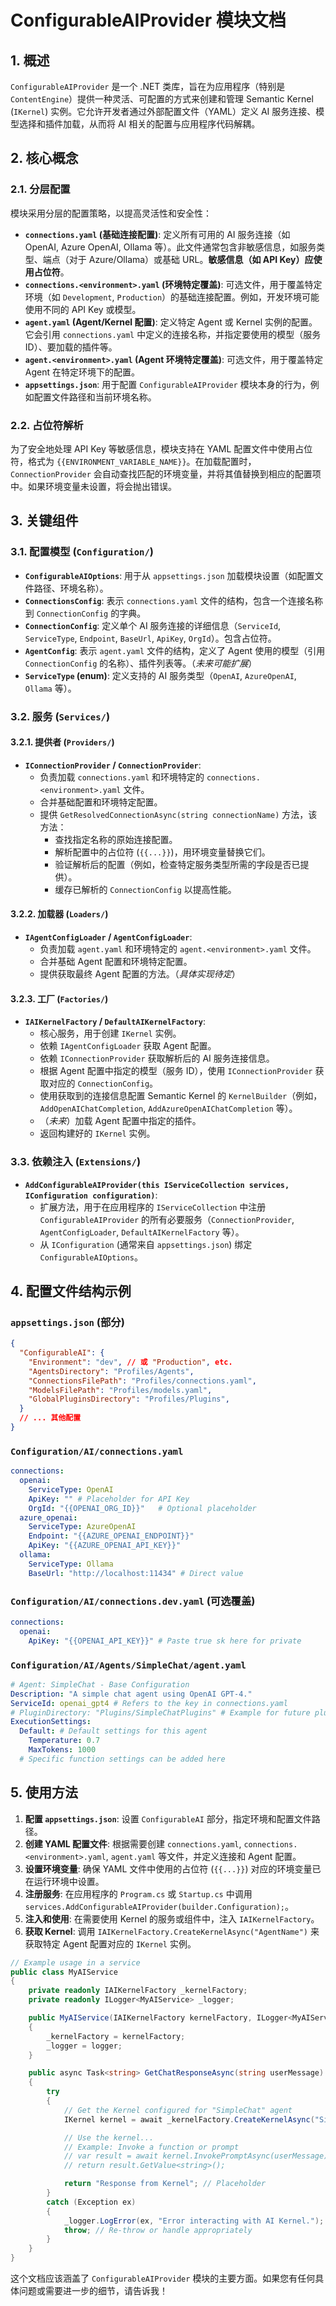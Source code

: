 # ConfigurableAIProvider 模块文档

## 1. 概述

`ConfigurableAIProvider` 是一个 .NET 类库，旨在为应用程序（特别是 `ContentEngine`）提供一种灵活、可配置的方式来创建和管理 Semantic Kernel (`IKernel`) 实例。它允许开发者通过外部配置文件（YAML）定义 AI 服务连接、模型选择和插件加载，从而将 AI 相关的配置与应用程序代码解耦。

## 2. 核心概念

### 2.1. 分层配置

模块采用分层的配置策略，以提高灵活性和安全性：

*   **`connections.yaml` (基础连接配置)**: 定义所有可用的 AI 服务连接（如 OpenAI, Azure OpenAI, Ollama 等）。此文件通常包含非敏感信息，如服务类型、端点（对于 Azure/Ollama）或基础 URL。**敏感信息（如 API Key）应使用占位符**。
*   **`connections.<environment>.yaml` (环境特定覆盖)**: 可选文件，用于覆盖特定环境（如 `Development`, `Production`）的基础连接配置。例如，开发环境可能使用不同的 API Key 或模型。
*   **`agent.yaml` (Agent/Kernel 配置)**: 定义特定 Agent 或 Kernel 实例的配置。它会引用 `connections.yaml` 中定义的连接名称，并指定要使用的模型（服务 ID）、要加载的插件等。
*   **`agent.<environment>.yaml` (Agent 环境特定覆盖)**: 可选文件，用于覆盖特定 Agent 在特定环境下的配置。
*   **`appsettings.json`**: 用于配置 `ConfigurableAIProvider` 模块本身的行为，例如配置文件路径和当前环境名称。

### 2.2. 占位符解析

为了安全地处理 API Key 等敏感信息，模块支持在 YAML 配置文件中使用占位符，格式为 `{{ENVIRONMENT_VARIABLE_NAME}}`。在加载配置时，`ConnectionProvider` 会自动查找匹配的环境变量，并将其值替换到相应的配置项中。如果环境变量未设置，将会抛出错误。

## 3. 关键组件

### 3.1. 配置模型 (`Configuration/`)

*   **`ConfigurableAIOptions`**: 用于从 `appsettings.json` 加载模块设置（如配置文件路径、环境名称）。
*   **`ConnectionsConfig`**: 表示 `connections.yaml` 文件的结构，包含一个连接名称到 `ConnectionConfig` 的字典。
*   **`ConnectionConfig`**: 定义单个 AI 服务连接的详细信息（`ServiceId`, `ServiceType`, `Endpoint`, `BaseUrl`, `ApiKey`, `OrgId`）。包含占位符。
*   **`AgentConfig`**: 表示 `agent.yaml` 文件的结构，定义了 Agent 使用的模型（引用 `ConnectionConfig` 的名称）、插件列表等。（*未来可能扩展*）
*   **`ServiceType` (enum)**: 定义支持的 AI 服务类型（`OpenAI`, `AzureOpenAI`, `Ollama` 等）。

### 3.2. 服务 (`Services/`)

#### 3.2.1. 提供者 (`Providers/`)

*   **`IConnectionProvider` / `ConnectionProvider`**:
    *   负责加载 `connections.yaml` 和环境特定的 `connections.<environment>.yaml` 文件。
    *   合并基础配置和环境特定配置。
    *   提供 `GetResolvedConnectionAsync(string connectionName)` 方法，该方法：
        *   查找指定名称的原始连接配置。
        *   解析配置中的占位符 (`{{...}}`)，用环境变量替换它们。
        *   验证解析后的配置（例如，检查特定服务类型所需的字段是否已提供）。
        *   缓存已解析的 `ConnectionConfig` 以提高性能。

#### 3.2.2. 加载器 (`Loaders/`)

*   **`IAgentConfigLoader` / `AgentConfigLoader`**:
    *   负责加载 `agent.yaml` 和环境特定的 `agent.<environment>.yaml` 文件。
    *   合并基础 Agent 配置和环境特定配置。
    *   提供获取最终 Agent 配置的方法。（*具体实现待定*）

#### 3.2.3. 工厂 (`Factories/`)

*   **`IAIKernelFactory` / `DefaultAIKernelFactory`**:
    *   核心服务，用于创建 `IKernel` 实例。
    *   依赖 `IAgentConfigLoader` 获取 Agent 配置。
    *   依赖 `IConnectionProvider` 获取解析后的 AI 服务连接信息。
    *   根据 Agent 配置中指定的模型（服务 ID），使用 `IConnectionProvider` 获取对应的 `ConnectionConfig`。
    *   使用获取到的连接信息配置 Semantic Kernel 的 `KernelBuilder`（例如，`AddOpenAIChatCompletion`, `AddAzureOpenAIChatCompletion` 等）。
    *   （*未来*）加载 Agent 配置中指定的插件。
    *   返回构建好的 `IKernel` 实例。

### 3.3. 依赖注入 (`Extensions/`)

*   **`AddConfigurableAIProvider(this IServiceCollection services, IConfiguration configuration)`**:
    *   扩展方法，用于在应用程序的 `IServiceCollection` 中注册 `ConfigurableAIProvider` 的所有必要服务（`ConnectionProvider`, `AgentConfigLoader`, `DefaultAIKernelFactory` 等）。
    *   从 `IConfiguration` (通常来自 `appsettings.json`) 绑定 `ConfigurableAIOptions`。

## 4. 配置文件结构示例

### `appsettings.json` (部分)

```json
{
  "ConfigurableAI": {
    "Environment": "dev", // 或 "Production", etc.
    "AgentsDirectory": "Profiles/Agents",
    "ConnectionsFilePath": "Profiles/connections.yaml",
    "ModelsFilePath": "Profiles/models.yaml",
    "GlobalPluginsDirectory": "Profiles/Plugins",
  }
  // ... 其他配置
}
```

### `Configuration/AI/connections.yaml`

```yaml
connections:
  openai:
    ServiceType: OpenAI
    ApiKey: "" # Placeholder for API Key
    OrgId: "{{OPENAI_ORG_ID}}"   # Optional placeholder
  azure_openai:
    ServiceType: AzureOpenAI
    Endpoint: "{{AZURE_OPENAI_ENDPOINT}}"
    ApiKey: "{{AZURE_OPENAI_API_KEY}}"
  ollama:
    ServiceType: Ollama
    BaseUrl: "http://localhost:11434" # Direct value
```

### `Configuration/AI/connections.dev.yaml` (可选覆盖)

```yaml
connections:
  openai:
    ApiKey: "{{OPENAI_API_KEY}}" # Paste true sk here for private
```

### `Configuration/AI/Agents/SimpleChat/agent.yaml`

```yaml
# Agent: SimpleChat - Base Configuration
Description: "A simple chat agent using OpenAI GPT-4."
ServiceId: openai_gpt4 # Refers to the key in connections.yaml
# PluginDirectory: "Plugins/SimpleChatPlugins" # Example for future plugin loading
ExecutionSettings:
  Default: # Default settings for this agent
    Temperature: 0.7
    MaxTokens: 1000
  # Specific function settings can be added here
```

## 5. 使用方法

1.  **配置 `appsettings.json`**: 设置 `ConfigurableAI` 部分，指定环境和配置文件路径。
2.  **创建 YAML 配置文件**: 根据需要创建 `connections.yaml`, `connections.<environment>.yaml`, `agent.yaml` 等文件，并定义连接和 Agent 配置。
3.  **设置环境变量**: 确保 YAML 文件中使用的占位符 (`{{...}}`) 对应的环境变量已在运行环境中设置。
4.  **注册服务**: 在应用程序的 `Program.cs` 或 `Startup.cs` 中调用 `services.AddConfigurableAIProvider(builder.Configuration);`。
5.  **注入和使用**: 在需要使用 Kernel 的服务或组件中，注入 `IAIKernelFactory`。
6.  **获取 Kernel**: 调用 `IAIKernelFactory.CreateKernelAsync("AgentName")` 来获取特定 Agent 配置对应的 `IKernel` 实例。

```csharp
// Example usage in a service
public class MyAIService
{
    private readonly IAIKernelFactory _kernelFactory;
    private readonly ILogger<MyAIService> _logger;

    public MyAIService(IAIKernelFactory kernelFactory, ILogger<MyAIService> logger)
    {
        _kernelFactory = kernelFactory;
        _logger = logger;
    }

    public async Task<string> GetChatResponseAsync(string userMessage)
    {
        try
        {
            // Get the Kernel configured for "SimpleChat" agent
            IKernel kernel = await _kernelFactory.CreateKernelAsync("SimpleChat");

            // Use the kernel...
            // Example: Invoke a function or prompt
            // var result = await kernel.InvokePromptAsync(userMessage);
            // return result.GetValue<string>();

            return "Response from Kernel"; // Placeholder
        }
        catch (Exception ex)
        {
            _logger.LogError(ex, "Error interacting with AI Kernel.");
            throw; // Re-throw or handle appropriately
        }
    }
}
```

这个文档应该涵盖了 `ConfigurableAIProvider` 模块的主要方面。如果您有任何具体问题或需要进一步的细节，请告诉我！
